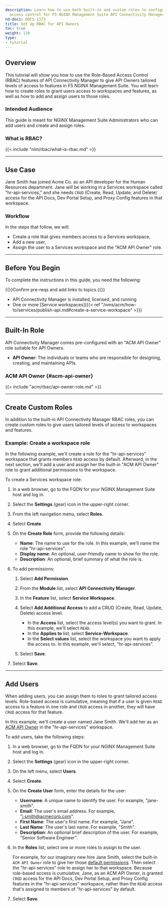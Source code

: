 ```yaml
---
description: Learn how to use both built-in and custom roles to configure role-based
  access control for F5 NGINX Management Suite API Connectivity Manager.
nd-docs: DOCS-1173
title: Set Up RBAC for API Owners
toc: true
weight: 110
type:
- tutorial
---
```


## Overview

This tutorial will show you how to use the Role-Based Access Control (RBAC) features of API Connectivity Manager to give API Owners tailored levels of access to features in F5 NGINX Management Suite. You will learn how to create roles to grant users access to workspaces and features, as well as how to add and assign users to those roles.

### Intended Audience

This guide is meant for NGINX Management Suite Administrators who can add users and create and assign roles.

### What is RBAC?

{{< include "nim/rbac/what-is-rbac.md" >}}

---

## Use Case

Jane Smith has joined Acme Co. as an API developer for the Human Resources department. Jane will be working in a Services workspace called "hr-api-services," and she needs `CRUD` (Create, Read, Update, and Delete) access for the API Docs, Dev Portal Setup, and Proxy Config features in that workspace.

### Workflow

In the steps that follow, we will:

- Create a role that gives members access to a Services workspace,
- Add a new user,
- Assign the user to a Services workspace and the "ACM API Owner" role.

---

## Before You Begin

To complete the instructions in this guide, you need the following:

{{<comment>}}Confirm pre-reqs and add links to topics.{{</comment>}}

- API Connectivity Manager is installed, licensed, and running
- One or more [Service workspaces]({{< ref "/nms/acm/how-to/services/publish-api.md#create-a-service-workspace" >}})

---

## Built-In Role

API Connectivity Manager comes pre-configured with an "ACM API Owner" role suitable for API Owners.

- **API Owner**: The individuals or teams who are responsible for designing, creating, and maintaining APIs.

### ACM API Owner {#acm-api-owner}

{{< include "acm/rbac/api-owner-role.md" >}}

---

## Create Custom Roles

In addition to the built-in API Connectivity Manager RBAC roles, you can create custom roles to give users tailored levels of access to workspaces and features.

### Example: Create a workspace role

In the following example, we'll create a role for the "hr-api-services" workspace that grants members `READ` access by default. Afterward, in the next section, we'll add a user and assign her the built-in "ACM API Owner" role to grant additional permissions to the workspace.

To create a Services workspace role:

1. In a web browser, go to the FQDN for your NGINX Management Suite host and log in.
2. Select the **Settings** (gear) icon in the upper-right corner.
3. From the left navigation menu, select **Roles**.
4. Select **Create**.
5. On the **Create Role** form, provide the following details:

   - **Name**: The name to use for the role. In this example, we'll name the role "hr-api-services".
   - **Display name**: An optional, user-friendly name to show for the role.
   - **Description**: An optional, brief summary of what the role is.

6. To add permissions:

   1. Select **Add Permission**.
   2. From the **Module** list, select **API Connectivity Manager**.
   3. In the **Feature** list, select **Service Workspace**.
   4. Select **Add Additional Access** to add a CRUD (Create, Read, Update, Delete) access level.

      - In the **Access** list, select the access level(s) you want to grant. In this example, we'll select `READ`.
      - In the **Applies to** list, select **Service-Workspace**.
      - In the **Select values** list, select the workspace you want to apply the access to. In this example, we'll select, "hr-api-services".

   5. Select **Save**.

7. Select **Save**.

---

## Add Users

When adding users, you can assign them to roles to grant tailored access levels. Role-based access is cumulative, meaning that if a user is given `READ` access to a feature in one role and `CRUD` access in another, they will have `CRUD` access for that feature.

In this example, we'll create a user named Jane Smith. We'll add her as an [ACM API Owner](#acm-api-owner) in the "hr-api-services" workspace.

To add users, take the following steps:

1. In a web browser, go to the FQDN for your NGINX Management Suite host and log in.
1. Select the **Settings** (gear) icon in the upper-right corner.
1. On the left menu, select **Users**.
1. Select **Create**.
1. On the **Create User** form, enter the details for the user:

   - **Username**: A unique name to identify the user. For example, "jane-smith".
   - **Email**: The user's email address. For example, "<j.smith@acmecorp.com>".
   - **First Name**: The user's first name. For example, "Jane".
   - **Last Name**: The user's last name. For example, "Smith".
   - **Description**: An optional brief description of the user. For example, "Senior Software Engineer".

1. In the **Roles** list, select one or more roles to assign to the user.

   For example, for our imaginary new hire Jane Smith, select the built-in `ACM API Owner` role to give her those [default permissions](#acm-api-owner). Then select the "hr-api-services" role to assign her to that workspace. Because role-based access is cumulative, Jane, as an ACM API Owner, is granted `CRUD` access for the API Docs, Dev Portal Setup, and Proxy Config features in the "hr-api-services" workspace, rather than the `READ` access that's assigned to members of "hr-api-services" by default.

1. Select **Save**.
